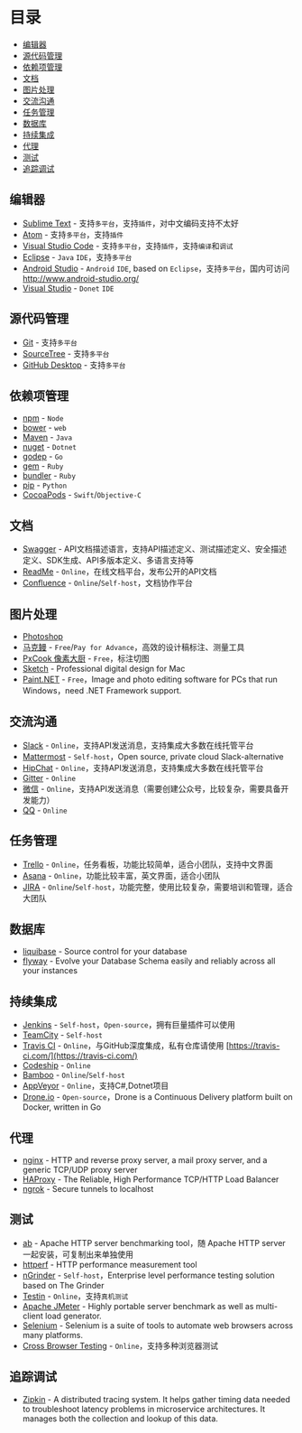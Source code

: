 # 目录

<!-- TOC depthFrom:2 -->

- [编辑器](#编辑器)
- [源代码管理](#源代码管理)
- [依赖项管理](#依赖项管理)
- [文档](#文档)
- [图片处理](#图片处理)
- [交流沟通](#交流沟通)
- [任务管理](#任务管理)
- [数据库](#数据库)
- [持续集成](#持续集成)
- [代理](#代理)
- [测试](#测试)
- [追踪调试](#追踪调试)

<!-- /TOC -->

## 编辑器

* [Sublime Text](https://www.sublimetext.com/) - 支持`多平台`，支持`插件`，对中文编码支持不太好
* [Atom](https://atom.io/) - 支持`多平台`，支持`插件`
* [Visual Studio Code](https://code.visualstudio.com/) - 支持`多平台`，支持`插件`，支持`编译`和`调试`
* [Eclipse](http://www.eclipse.org/) - `Java` `IDE`，支持`多平台`
* [Android Studio](https://developer.android.com/studio/index.html) - `Android` `IDE`, based on `Eclipse`，支持`多平台`，国内可访问 http://www.android-studio.org/
* [Visual Studio](https://www.visualstudio.com/) - `Donet` `IDE`

## 源代码管理

* [Git](https://git-scm.com/) - 支持`多平台`
* [SourceTree](https://www.sourcetreeapp.com/) - 支持`多平台`
* [GitHub Desktop](https://desktop.github.com/) - 支持`多平台`

## 依赖项管理

* [npm](https://www.npmjs.com/) - `Node`
* [bower](https://bower.io/) - `web`
* [Maven](https://maven.apache.org/) - `Java`
* [nuget](https://www.nuget.org/) - `Dotnet`
* [godep](https://github.com/tools/godep) - `Go`
* [gem](https://rubygems.org/) - `Ruby`
* [bundler](http://bundler.io/) - `Ruby`
* [pip](https://pip.pypa.io/en/stable/) - `Python`
* [CocoaPods](https://cocoapods.org/) - `Swift`/`Objective-C`

## 文档

* [Swagger](http://swagger.io/) - API文档描述语言，支持API描述定义、测试描述定义、安全描述定义、SDK生成、API多版本定义、多语言支持等
* [ReadMe](https://readme.io/) - `Online`，在线文档平台，发布公开的API文档
* [Confluence](https://www.atlassian.com/software/confluence) - `Online`/`Self-host`，文档协作平台

## 图片处理

* [Photoshop](http://www.adobe.com/cn/products/cs6/photoshop.html)
* [马克鳗](http://www.getmarkman.com/) - `Free`/`Pay for Advance`，高效的设计稿标注、测量工具
* [PxCook 像素大厨](http://www.fancynode.com.cn/pxcook) - `Free`，标注切图
* [Sketch](https://www.sketchapp.com/) - Professional digital design for Mac
* [Paint.NET](https://www.getpaint.net/) - `Free`，Image and photo editing software for PCs that run Windows，need .NET Framework support.

## 交流沟通

* [Slack](https://slack.com/) - `Online`，支持API发送消息，支持集成大多数在线托管平台
* [Mattermost](https://about.mattermost.com/) - `Self-host`，Open source, private cloud Slack-alternative
* [HipChat](https://www.hipchat.com/) - `Online`，支持API发送消息，支持集成大多数在线托管平台
* [Gitter](https://gitter.im/) - `Online`
* [微信](https://weixin.qq.com/) - `Online`，支持API发送消息（需要创建公众号，比较复杂，需要具备开发能力）
* [QQ](https://im.qq.com/) - `Online`

## 任务管理

* [Trello](https://trello.com/) - `Online`，任务看板，功能比较简单，适合小团队，支持中文界面
* [Asana](https://asana.com/) - `Online`，功能比较丰富，英文界面，适合小团队
* [JIRA](https://www.atlassian.com/software/jira) - `Online`/`Self-host`，功能完整，使用比较复杂，需要培训和管理，适合大团队

## 数据库

* [liquibase](http://www.liquibase.org/) - Source control for your database
* [flyway](https://flywaydb.org/) - Evolve your Database Schema easily and reliably across all your instances

## 持续集成

* [Jenkins](https://jenkins.io/) - `Self-host`，`Open-source`，拥有巨量插件可以使用
* [TeamCity](https://www.jetbrains.com/teamcity/) - `Self-host`
* [Travis CI](https://travis-ci.org/) - `Online`，与GitHub深度集成，私有仓库请使用 [https://travis-ci.com/](https://travis-ci.com/)
* [Codeship](https://codeship.com/) - `Online`
* [Bamboo](https://www.atlassian.com/software/bamboo) - `Online`/`Self-host`
* [AppVeyor](https://www.appveyor.com/) - `Online`，支持C\#,Dotnet项目
* [Drone.io](https://github.com/drone/drone) - `Open-source`，Drone is a Continuous Delivery platform built on Docker, written in Go

## 代理

* [nginx](https://nginx.org/) - HTTP and reverse proxy server, a mail proxy server, and a generic TCP/UDP proxy server
* [HAProxy](http://www.haproxy.org/) - The Reliable, High Performance TCP/HTTP Load Balancer
* [ngrok](https://ngrok.com/) - Secure tunnels to localhost

## 测试

* [ab](https://httpd.apache.org/docs/2.4/programs/ab.html) - Apache HTTP server benchmarking tool，随 Apache HTTP server 一起安装，可复制出来单独使用
* [httperf](https://linux.die.net/man/1/httperf) - HTTP performance measurement tool
* [nGrinder](https://naver.github.io/ngrinder/) - `Self-host`，Enterprise level performance testing solution based on The Grinder
* [Testin](http://www.testin.cn/) - `Online`，支持`真机测试`
* [Apache JMeter](http://jmeter.apache.org/) - Highly portable server benchmark as well as multi-client load generator.
* [Selenium](http://www.seleniumhq.org/) - Selenium is a suite of tools to automate web browsers across many platforms.
* [Cross Browser Testing](https://crossbrowsertesting.com/) - `Online`，支持多种浏览器测试

## 追踪调试

* [Zipkin](http://zipkin.io/) - A distributed tracing system. It helps gather timing data needed to troubleshoot latency problems in microservice architectures. It manages both the collection and lookup of this data.

